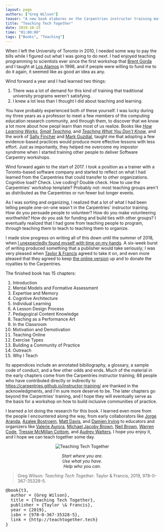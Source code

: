 ```yaml
---
layout: page
authors: ["Greg Wilson"]
teaser: "A new book elabores on the Carpentries instructor training material and more."
title: "Teaching Tech Together"
date: 2019-10-25
time: "01:00:00"
tags: ["Books", "Teaching"]
---
```


When I left the University of Toronto in 2010,
I needed some way to pay the bills while I figured out what I was going to do next.
I had enjoyed teaching programming to scientists ever since
the first workshop that [Brent Gorda][bgorda] and I taught at [Los Alamos][lanl] in 1998,
and if people were willing to fund me to do it again,
it seemed like as good an idea as any.

Wind forward a year and I had learned two things:

1.  There was a lot of demand for this kind of training that traditional university programs weren't satisfying.
2.  I knew a lot less than I thought I did about teaching and learning.

You have probably experienced both of these yourself.
I was lucky during my three years as a professor to meet a few members of the computing education research community,
and through them,
to discover that we know a lot more about how peopl learn than most of us realize.
Books like [*How Learning Works*][hlw], [*Small Teaching*][small], and [*Teaching What You Don't Know*][twydk],
and the work of [Sally Fincher][fincher] and [Mark Guzdial][guzdial],
taught me that adopting a few evidence-based practices would produce more effective lessons with less effort.
Just as importantly,
they helped me overcome my impostor syndrome
when I started training other people to deliver Software Carpentry workshops.

Wind forward again to the start of 2017.
I took a position as a trainer with a Toronto-based software company
and started to reflect on what I had learned from the Carpentries
that could transfer to other organizations.
Cognitive load? Check.
Live coding? Double check.
How to use the Carpentries' workshop template?
Probably not:
most teaching groups aren't as distributed as the Carpentries
or run fewer but longer events.

As I was sorting and organizing,
I realized that a lot of what I had been telling people one-on-one
wasn't in the Carpentries' instructor training.
How do you persuade people to volunteer?
How do you make volunteering worthwhile?
How do you ask for funding and build ties with other groups?
I eventually realized that I had gone from teaching people to program,
through teaching them to teach
to teaching them to organize.

I made slow progress on writing all of this down until the summer of 2018,
when [I unexpectedly found myself with time on my hands][buzzfeed].
A six-week burst of writing produced something that a publisher would take seriously;
I was very pleased when [Taylor & Francis][tf] agreed to take it on,
and even more pleased that they agreed to keep [the online version][t3] up
and to donate the royalties to the Carpentries.

The finished book has 15 chapters:

1.  Introduction
1.  Mental Models and Formative Assessment
1.  Expertise and Memory
1.  Cognitive Architecture
1.  Individual Learning
1.  A Lesson Design Process
1.  Pedagogical Content Knowledge
1.  Teaching as a Performance Art
1.  In the Classroom
1.  Motivation and Demotivation
1.  Teaching Online
1.  Exercise Types
1.  Building a Community of Practice
1.  Outreach
1.  Why I Teach

Its appendices include an annotated bibiliography,
a glossary,
a sample code of conduct,
and a few other odds and ends.
Much of the material in the early chapters come from the Carpentries instructor training;
88 people who have contributed directly or indirectly to <https://carpentries.github.io/instructor-training/>
are thanked in the acknowledgments,
and I'm sure more deserve to be.
The later chapters go beyond the Carpentries' training,
and I hope they will eventually serve as the basis for a workshop on how to build inclusive communities of practice.

I learned a lot doing the research for this book.
I learned even more from the people I encountered along the way,
from early collaborators like
[Jorge Aranda][aranda],
[Azalee Bostroem][bostroem],
[Matt Davis][davis],
and [Damien Irving][irving]
to educators and organizers like
[Valerie Aurora][aurora],
[Michael Jacoby Brown][brown-mj],
[Neil Brown][brown-n],
[Warren Code][code],
[Tressie McMillan Cottom][cottom],
and [Audrey Watters][watters].
I hope you enjoy it,
and I hope we can teach together some day.

<div align="center">
  <p>
    <img src="{{ site.urlimg }}/blog/2019/10/teaching-tech-together.png" alt="Teaching Tech Together"/>
  </p>
  <p>
    <em>
      Start where you are.<br/>
      Use what you have.<br/>
      Help who you can.
    </em>
  </p>
</div>

> Greg Wilson: *Teaching Tech Together*. Taylor & Francis, 2019, 978-0-367-35328-5.

<pre>
@book{t3,
  author = {Greg Wilson},
  title = {Teaching Tech Together},
  publisher = {Taylor \& Francis},
  year = {2019},
  isbn = {978-0-367-35328-5},
  link = {http://teachtogether.tech}
}
</pre>

[aranda]: https://www.linkedin.com/in/yorchopolis/
[aurora]: https://valerieaurora.org/
[bgorda]: https://www.linkedin.com/in/bgorda/
[bostroem]: https://abostroem.wixsite.com/home
[brown-mj]: http://michaeljacobybrown.com/
[brown-n]: https://www.twistedsquare.com/
[buzzfeed]: https://www.buzzfeednews.com/article/daveyalba/datacamp-sexual-harassment-metoo-tech-startup
[code]: https://www.linkedin.com/in/warcode/
[cottom]: https://tressiemc.com/
[davis]: https://penandpants.com/
[fincher]: https://www.cs.kent.ac.uk/people/staff/saf/
[guzdial]: https://computinged.wordpress.com/
[hlw]: https://www.worldcat.org/title/how-learning-works-seven-research-based-principles-for-smart-teaching/oclc/1087867860
[irving]: https://drclimate.wordpress.com/
[lanl]: https://lanl.gov/
[license]: https://creativecommons.org/licenses/by-nc/4.0/
[shopify]: http://third-bit.com/2018/05/06/cigarettes-and-shopify.html
[small]: https://www.worldcat.org/title/small-teaching-everyday-lessons-from-the-science-of-learning/oclc/951245634
[t3]: http://teachtogether.tech
[tf]: https://taylorandfrancis.com/
[twydk]: https://www.worldcat.org/title/teaching-what-you-dont-know/oclc/806492013
[watters]: http://audreywatters.com/

